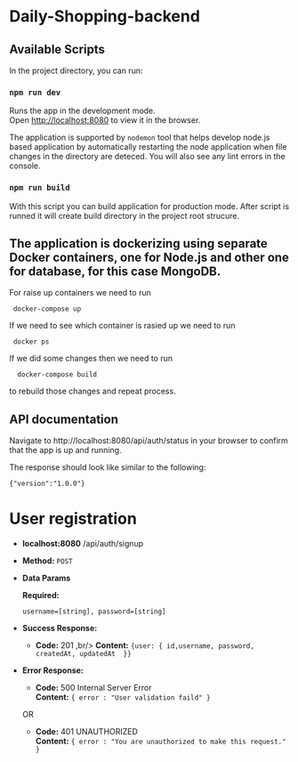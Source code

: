 # Daily-Shopping-backend

## Available Scripts

In the project directory, you can run:

### `npm run dev` 

Runs the app in the development mode.\
Open [http://localhost:8080](http://localhost:8080) to view it in the browser.

The application is supported by `nodemon` tool that helps develop node.js based application by automatically restarting the node application when file changes in the directory are deteced. 
You will also see any lint errors in the console.

### `npm run build`

With this script you can build application for production mode. After script is runned it will create build directory in the project root strucure.

## The application is dockerizing using separate Docker containers, one for Node.js and other one for database, for this case MongoDB. 

For raise up containers we need to run 

``` docker-compose up```

If we need to see which container is rasied up we need to run

``` docker ps```

If we did some changes then we need to run 

```  docker-compose build```

to rebuild those changes and repeat process.

## API documentation

Navigate to http://localhost:8080/api/auth/status in your browser to confirm that the app is up and running.

The response should look like similar to the following:
```
{"version":"1.0.0"}
```
# User registration

* **localhost:8080**
  /api/auth/signup
  
*  **Method:**
   `POST`

* **Data Params**
  
  **Required:**
  
  `username=[string], password=[string]`

* **Success Response:**
  * **Code:** 201 ,br/>
    **Content:** `{user: {
     id,username, password, createdAt, updatedAt 
    }}`  

 
* **Error Response:**

  * **Code:** 500 Internal Server Error <br />
    **Content:** `{ error : "User validation faild" }`

  OR

  * **Code:** 401 UNAUTHORIZED <br />
    **Content:** `{ error : "You are unauthorized to make this request." }`

